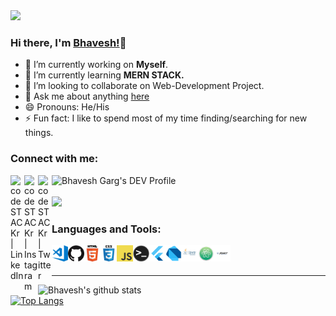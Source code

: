<img src="https://github.com/bhavesh1129/bhavesh1129/blob/main/bgVideo.gif"/>

### Hi there, I'm <a href="https://bit.ly/bhavesh1129">Bhavesh!</a>👋

<!--  <img src="https://thumbs.gfycat.com/EllipticalThornyHypacrosaurus-max-1mb.gif" width="40px">
<a href="https://dev.to/bhavesh1129"> -->

- 🔭 I’m currently working on **Myself**.
- 🌱 I’m currently learning **MERN STACK.**
- 👯 I’m looking to collaborate on Web-Development Project.
- 💬 Ask me about anything <a href="https://github.com/bhavesh1129/bhavesh1129/issues">here</a>
- 😄 Pronouns: He/His
- ⚡ Fun fact: I like to spend most of my time finding/searching for new things.

### Connect with me:

[<img align="left" alt="codeSTACKr | LinkedIn" width="22px" src="https://cdn.jsdelivr.net/npm/simple-icons@v3/icons/linkedin.svg" />][linkedin]
[<img align="left" alt="codeSTACKr | Instagram" width="22px" src="https://cdn.jsdelivr.net/npm/simple-icons@v3/icons/instagram.svg" />][instagram]
[<img align="left" alt="codeSTACKr | Twitter" width="22px" src="https://cdn.jsdelivr.net/npm/simple-icons@v3/icons/twitter.svg" />][twitter]
 <img src="https://d2fltix0v2e0sb.cloudfront.net/dev-badge.svg" alt="Bhavesh Garg's DEV Profile" height="23" width="26"> </a>
<br /><br/>
![](https://komarev.com/ghpvc/?username=bhavesh1129&color=blueviolet)

### Languages and Tools:

<img align="left" alt="Visual Studio Code" width="26px" src="https://raw.githubusercontent.com/github/explore/80688e429a7d4ef2fca1e82350fe8e3517d3494d/topics/visual-studio-code/visual-studio-code.png" />
<img align="left" alt="GitHub" width="26px" src="https://raw.githubusercontent.com/github/explore/78df643247d429f6cc873026c0622819ad797942/topics/github/github.png" />
<img align="left" alt="HTML5" width="26px" src="https://raw.githubusercontent.com/github/explore/80688e429a7d4ef2fca1e82350fe8e3517d3494d/topics/html/html.png" />
<img align="left" alt="CSS3" width="26px" src="https://raw.githubusercontent.com/github/explore/80688e429a7d4ef2fca1e82350fe8e3517d3494d/topics/css/css.png" />
<img align="left" alt="JavaScript" width="26px" src="https://raw.githubusercontent.com/github/explore/80688e429a7d4ef2fca1e82350fe8e3517d3494d/topics/javascript/javascript.png" />
<img align="left" alt="Terminal" width="26px" src="https://raw.githubusercontent.com/github/explore/80688e429a7d4ef2fca1e82350fe8e3517d3494d/topics/terminal/terminal.png" />
<img align="left" alt="Flutter" width="26px" src="https://raw.githubusercontent.com/github/explore/80688e429a7d4ef2fca1e82350fe8e3517d3494d/topics/flutter/flutter.png" />
<img align="left" alt="Dart" width="26px" src="https://raw.githubusercontent.com/github/explore/80688e429a7d4ef2fca1e82350fe8e3517d3494d/topics/dart/dart.png" />
<img align="left" alt="Java" width="26px" src="https://raw.githubusercontent.com/github/explore/80688e429a7d4ef2fca1e82350fe8e3517d3494d/topics/java/java.png" />
<img align="left" alt="Atom" width="26px" src="https://raw.githubusercontent.com/github/explore/80688e429a7d4ef2fca1e82350fe8e3517d3494d/topics/atom/atom.png" />
<img align="left" alt="jQuery" width="26px" src="https://raw.githubusercontent.com/github/explore/80688e429a7d4ef2fca1e82350fe8e3517d3494d/topics/jquery/jquery.png" />

<br />
<br />

---
![Bhavesh's github stats](https://github-readme-stats.vercel.app/api?username=bhavesh1129&show_icons=true&theme=jolly)  
[![Top Langs](https://github-readme-stats.vercel.app/api/top-langs/?username=bhavesh1129&layout=compact&theme=jolly)](https://github.com/bhavesh1129/github-readme-stats)

[instagram]: https://www.instagram.com/bhavesh_1129/
[linkedin]: https://www.linkedin.com/in/bhavesh-garg-3728371a0/
[twitter]: https://twitter.com/bhavesh1129
